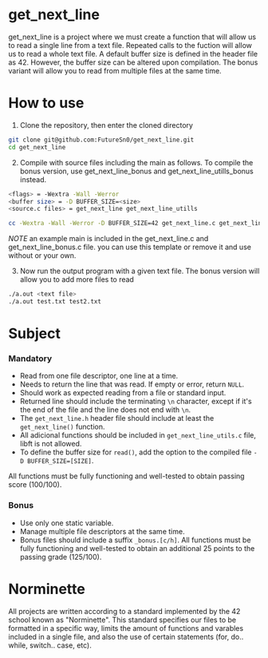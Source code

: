 
# get_next_line

get_next_line is a project where we must create a function that will allow us to read a single line from a text file. Repeated calls to the fuction will allow us to read a whole text file. A default buffer size is defined in the header file as 42. However, the buffer size can be altered upon compilation. The bonus variant will allow you to read from multiple files at the same time.

# How to use

1. Clone the repository, then enter the cloned directory

```bash
git clone git@github.com:FutureSn0/get_next_line.git
cd get_next_line
```

2. Compile with source files including the main as follows. To compile the bonus version, use get_next_line_bonus and get_next_line_utills_bonus instead.

```bash
<flags> = -Wextra -Wall -Werror
<buffer size> = -D BUFFER_SIZE=<size>
<source.c files> = get_next_line get_next_line_utills 

cc -Wextra -Wall -Werror -D BUFFER_SIZE=42 get_next_line.c get_next_line_utills.c
```
*NOTE* an example main is included in the get_next_line.c and get_next_line_bonus.c file. you can use this template or remove it and use without or your own.

3. Now run the output program with a given text file. The bonus version will allow you to add more files to read

```bash
./a.out <text file>
./a.out test.txt test2.txt
```

# Subject
### Mandatory
- Read from one file descriptor, one line at a time.
- Needs to return the line that was read. If empty or error, return `NULL`.
- Should work as expected reading from a file or standard input.
- Returned line should include the terminating `\n` character, except if it's the end of the file and the line does not end with `\n`.
- The `get_next_line.h` header file should include at least the `get_next_line()` function.
- All adicional functions should be included in `get_next_line_utils.c` file, libft is not allowed.
- To define the buffer size for `read()`, add the option to the compiled file `-D BUFFER_SIZE=[SIZE]`.

All functions must be fully functioning and well-tested to obtain passing score (100/100). 

### Bonus
- Use only one static variable.
- Manage multiple file descriptors at the same time.
- Bonus files should include a suffix `_bonus.[c/h]`. All functions must be fully functioning and well-tested to obtain an additional 25 points to the passing grade (125/100).

# Norminette

All projects are written according to a standard implemented by the 42 school known as "Norminette". This standard specifies our files to be formatted in a specific way, limits the amount of functions and varables included in a single file, and also the use of certain statements (for, do.. while, switch.. case, etc).
